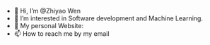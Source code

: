- 👋 Hi, I’m @Zhiyao Wen
- 👀 I’m interested in Software development and Machine Learning.
- 💞️ My personal Website: 
- 📫 How to reach me by my email

